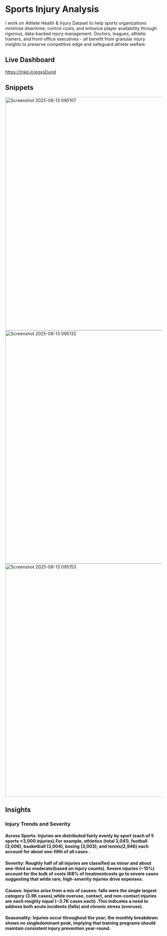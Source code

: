 # Sports Injury Analysis
 I work on Athlete Health & Injury Dataset to help sports organizations minimize downtime, control costs, and enhance player availability through rigorous, data-backed injury management. Doctors, leagues, athletic trainers, and front-office executives - all benefit from granular injury insights to preserve competitive edge and safeguard athlete welfare.
## Live Dashboard
https://lnkd.in/egxsDund
## Snippets
<img width="1124" height="748" alt="Screenshot 2025-08-13 095107" src="https://github.com/user-attachments/assets/99c4a9fa-2816-40e1-be40-ca4a5a915f1e" />
<img width="1163" height="748" alt="Screenshot 2025-08-13 095132" src="https://github.com/user-attachments/assets/add411e4-5734-4010-8238-75db1a4ece1e" />
<img width="1120" height="748" alt="Screenshot 2025-08-13 095153" src="https://github.com/user-attachments/assets/be04acd8-b472-4a9f-b1b1-850e08c2db5b" />


## Insights


### Injury Trends and Severity
#### Across Sports: Injuries are distributed fairly evenly by sport (each of 5 sports ≈3,000 injuries).For example, athletics (total 3,041), football (3,006), basketball (3,004), boxing (3,003), and tennis(2,946) each account for about one-fifth of all cases . 
#### Severity: Roughly half of all injuries are classified as minor and about one-third as moderate(based on injury counts). Severe injuries (~15%) account for the bulk of costs (68% of treatmentcosts go to severe cases suggesting that while rare, high-severity injuries drive expenses. 
#### Causes: Injuries arise from a mix of causes: falls were the single largest category (3.9K cases),while overuse, contact, and non-contact injuries are each roughly equal (~3.7K cases each) .This indicates a need to address both acute incidents (falls) and chronic stress (overuse). 
#### Seasonality: Injuries occur throughout the year; the monthly breakdown shows no singledominant peak, implying that training programs should maintain consistent injury prevention year-round.
 

